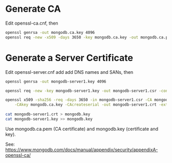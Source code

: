 

# Generate CA

Edit openssl-ca.cnf, then

``` sh
openssl genrsa -out mongodb.ca.key 4096
openssl req -new -x509 -days 3650 -key mongodb.ca.key -out mongodb.ca.pem -config openssl-ca.cnf
```

# Generate a Server Certificate

Edit openssl-server.cnf add add DNS names and SANs, then

``` sh
openssl genrsa -out mongodb-server1.key 4096

openssl req -new -key mongodb-server1.key -out mongodb-server1.csr -config openssl-server.cnf

openssl x509 -sha256 -req -days 3650 -in mongodb-server1.csr -CA mongodb.ca.pem \
    -CAkey mongodb.ca.key -CAcreateserial -out mongodb-server1.crt -extfile openssl-server.cnf -extensions v3_req
    
cat mongodb-server1.crt > mongodb.key
cat mongodb-server1.key >> mongodb.key
```


Use mongodb.ca.pem (CA certificate) and mongodb.key (certificate and key).

See: https://www.mongodb.com/docs/manual/appendix/security/appendixA-openssl-ca/

